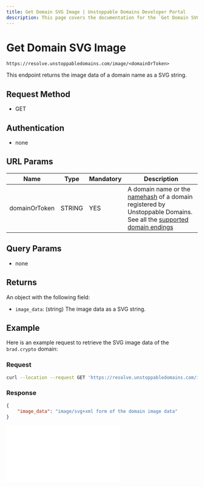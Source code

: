 ```yaml
---
title: Get Domain SVG Image | Unstoppable Domains Developer Portal
description: This page covers the documentation for the `Get Domain SVG Image` endpoint.
---
```


# Get Domain SVG Image

```
https://resolve.unstoppabledomains.com/image/<domainOrToken>
```

This endpoint returns the image data of a domain name as a SVG string.

## Request Method

* GET

## Authentication

* none

## URL Params

| Name | Type | Mandatory | Description |
| - | - | - | - |
| domainOrToken | STRING | YES | A domain name or the [namehash](/getting-started/domain-registry-essentials/namehashing.md) of a domain registered by Unstoppable Domains. See all the [supported domain endings](../overview.md#supported-domains-endings) |

## Query Params

* none

## Returns

An object with the following field:

* `image_data`: (string) The image data as a SVG string.

## Example

Here is an example request to retrieve the SVG image data of the `brad.crypto` domain:

### Request

```bash
curl --location --request GET 'https://resolve.unstoppabledomains.com/image/brad.crypto'
```

### Response

```json
{
    "image_data": "image/svg+xml form of the domain image data"
}
```

<embed src="/snippets/_discord.md" />
